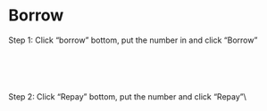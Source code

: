 # Borrow

Step 1: Click “borrow” bottom, put the number in and click “Borrow”\
\
\
\
\
\
Step 2: Click “Repay” bottom, put the number and click “Repay”\
